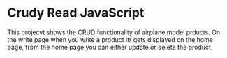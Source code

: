 # Crudy Read JavaScript
This projecvt shows the CRUD functionality of airplane model prducts. On the write page when you write a product itr gets displayed on the home page, from the home page you can either update or delete the product.



 



 
 




